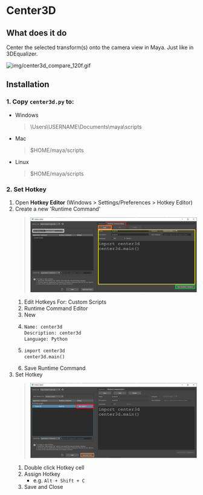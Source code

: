# Center3D

## What does it do
Center the selected transform(s) onto the camera view in Maya. Just like in 3DEqualizer.

![img/center3d_compare_120f.gif](img/center3d_compare_120f.gif)

## Installation

### 1. Copy `center3d.py` to:
- Windows
    > \Users\USERNAME\Documents\maya\scripts
- Mac
    > $HOME/maya/scripts
- Linux
    > $HOME/maya/scripts

### 2. Set Hotkey
1. Open **Hotkey Editor** (Windows > Settings/Preferences > Hotkey Editor)
1. Create a new 'Runtime Command'
    > ![img/hotkey_editor_new_runtime_command.png](img/hotkey_editor_new_runtime_command.png) <br>
    1. Edit Hotkeys For: Custom Scripts
    1. Runtime Command Editor
    1. New
    1. ```
       Name: center3d
       Description: center3d
       Language: Python
       ```
    1. ```
       import center3d
       center3d.main()
       ```
    1. Save Runtime Command
1. Set Hotkey
    > ![img/hotkey_editor_set_hotkey.png](img/hotkey_editor_set_hotkey.png) <br>
    1. Double click Hotkey cell
    1. Assign Hotkey
        - e.g. `Alt + Shift + C`
    1. Save and Close
